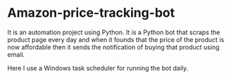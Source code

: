 # Amazon-price-tracking-bot
It is an automation project using Python. It is a Python bot that scraps the product page every day and when it founds that the price of the product is now affordable then it sends the notification of buying that product using email.

Here I use a Windows task scheduler for running the bot daily.
